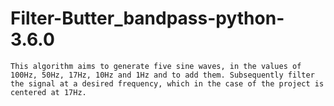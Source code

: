 # Filter-Butter_bandpass-python-3.6.0

    This algorithm aims to generate five sine waves, in the values ​​of 100Hz, 50Hz, 17Hz, 10Hz and 1Hz and to add them. Subsequently filter the signal at a desired frequency, which in the case of the project is centered at 17Hz.
